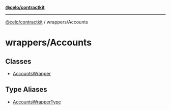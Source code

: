 [**@celo/contractkit**](../../README.md)

***

[@celo/contractkit](../../modules.md) / wrappers/Accounts

# wrappers/Accounts

## Classes

- [AccountsWrapper](classes/AccountsWrapper.md)

## Type Aliases

- [AccountsWrapperType](type-aliases/AccountsWrapperType.md)
